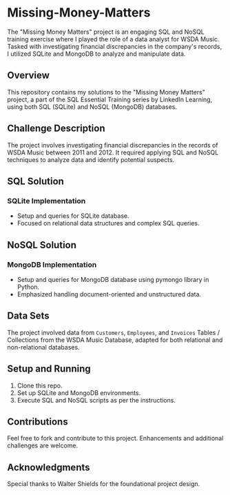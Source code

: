 # Missing-Money-Matters
The "Missing Money Matters" project is an engaging SQL and NoSQL training exercise where I played the role of a data analyst for WSDA Music. Tasked with investigating financial discrepancies in the company's records, I utilized SQLite and MongoDB to analyze and manipulate data.

## Overview

This repository contains my solutions to the "Missing Money Matters" project, a part of the SQL Essential Training series by LinkedIn Learning, using both SQL (SQLite) and NoSQL (MongoDB) databases.

## Challenge Description

The project involves investigating financial discrepancies in the records of WSDA Music between 2011 and 2012. It required applying SQL and NoSQL techniques to analyze data and identify potential suspects.

## SQL Solution

### SQLite Implementation

- Setup and queries for SQLite database.
- Focused on relational data structures and complex SQL queries.

## NoSQL Solution

### MongoDB Implementation

- Setup and queries for MongoDB database using pymongo library in Python.
- Emphasized handling document-oriented and unstructured data.

## Data Sets

The project involved data from `Customers`, `Employees`, and `Invoices` Tables / Collections from the WSDA Music Database, adapted for both relational and non-relational databases.

## Setup and Running

1. Clone this repo.
2. Set up SQLite and MongoDB environments.
3. Execute SQL and NoSQL scripts as per the instructions.

## Contributions

Feel free to fork and contribute to this project. Enhancements and additional challenges are welcome.

## Acknowledgments

Special thanks to Walter Shields for the foundational project design.

